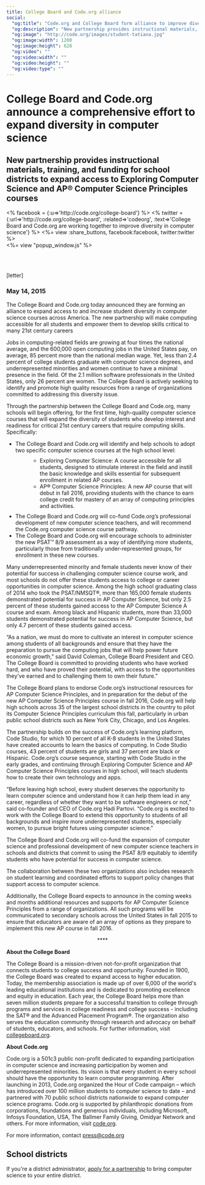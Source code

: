 ```yaml
---
title: College Board and Code.org alliance
social:
  "og:title": "Code.org and College Board form alliance to improve diversity in computer science"
  "og:description": "New partnership provides instructional materials, training, and funding for school districts to expand computer science."
  "og:image": "http://code.org/images/student-tatiana.jpg"
  "og:image:width": 1200
  "og:image:height": 628
  "og:video": ""
  "og:video:width": ""
  "og:video:height": ""
  "og:video:type": ""
---
```


# College Board and Code.org announce a comprehensive effort to expand diversity in computer science


## New partnership provides instructional materials, training, and funding for school districts to expand access to Exploring Computer Science and AP® Computer Science Principles courses



<div style="float: left;">
<% facebook = {:u=>'http://code.org/college-board'} %>
<% twitter = {:url=>'http://code.org/college-board', :related=>'codeorg', :text=>'College Board and Code.org are working together to improve diversity in computer science'} %>
<%= view :share_buttons, facebook:facebook, twitter:twitter %>
</div>

<%= view "popup_window.js" %>

<br style="clear: both;">

<br />

[letter]

### May 14, 2015 

The College Board and Code.org today announced they are forming an alliance to expand access to and increase student diversity in computer science courses across America. The new partnership will make computing accessible for all students and empower them to develop skills critical to many 21st century careers

Jobs in computing-related fields are growing at four times the national average, and the 600,000 open computing jobs in the United States pay, on average, 85 percent more than the national median wage. Yet, less than 2.4 percent of college students graduate with computer science degrees, and underrepresented minorities and women continue to have a minimal presence in the field. Of the 2.1 million software professionals in the United States, only 26 percent are women. The College Board is actively seeking to identify and promote high quality resources from a range of organizations committed to addressing this diversity issue. 

Through the partnership between the College Board and Code.org, many schools will begin offering, for the first time, high-quality computer science courses that will expand the diversity of students who develop interest and readiness for critical 21st century careers that require computing skills. Specifically:

<ul>
<li>The College Board and Code.org will identify and help schools to adopt two specific computer science courses at the high school level:</li>
<ul style="margin:10px; margin-left:40px">
<li>Exploring Computer Science: A course accessible for all students, designed to stimulate interest in the field and instill the basic knowledge and skills essential for subsequent enrollment in related AP courses.</li>
<li>AP® Computer Science Principles: A new AP course that will debut in fall 2016, providing students with the chance to earn college credit for mastery of an array of computing principles and activities.</li></ul>
<li>The College Board and Code.org will co-fund Code.org’s professional development of new computer science teachers, and will recommend the Code.org computer science course pathway.</li>
<li>The College Board and Code.org will encourage schools to administer the new PSAT™ 8/9 assessment as a way of identifying more students, particularly those from traditionally under-represented groups, for enrollment in these new courses.</li> 
</ul>

  
Many underrepresented minority and female students never know of their potential for success in challenging computer science course work, and most schools do not offer these students access to college or career opportunities in computer science. Among the high school graduating class of 2014 who took the PSAT/NMSQT®, more than 165,000 female students demonstrated potential for success in AP Computer Science, but only 2.5 percent of these students gained access to the AP Computer Science A course and exam. Among black and Hispanic students, more than 33,000 students demonstrated potential for success in AP Computer Science, but only 4.7 percent of these students gained access.

“As a nation, we must do more to cultivate an interest in computer science among students of all backgrounds and ensure that they have the preparation to pursue the computing jobs that will help power future economic growth,” said David Coleman, College Board President and CEO. The College Board is committed to providing students who have worked hard, and who have proved their potential, with access to the opportunities they’ve earned and to challenging them to own their future.” 

The College Board plans to endorse Code.org’s instructional resources for AP Computer Science Principles, and in preparation for the debut of the new AP Computer Science Principles course in fall 2016, Code.org will help high schools across 35 of the largest school districts in the country to pilot its  Computer Science Principles curriculum this fall, particularly in urban public school districts such as New York City, Chicago, and Los Angeles. 

The partnership builds on the success of Code.org’s learning platform, Code Studio, for which 10 percent of all K-8 students in the United States have created accounts to learn the basics of computing. In Code Studio courses, 43 percent of students are girls and 37 percent are black or Hispanic. Code.org’s course sequence, starting with Code Studio in the early grades, and continuing through Exploring Computer Science and AP Computer Science Principles courses in high school, will teach students how to create their own technology and apps. 

“Before leaving high school, every student deserves the opportunity to learn computer science and understand how it can help them lead in any career, regardless of whether they want to be software engineers or not,” said co-founder and CEO of Code.org Hadi Partovi. “Code.org is excited to work with the College Board to extend this opportunity to students of all backgrounds and inspire more underrepresented students, especially women, to pursue bright futures using computer science.”

The College Board and Code.org will co-fund the expansion of computer science and professional development of new computer science teachers in schools and districts that commit to using the PSAT 8/9 equitably to identify students who have potential for success in computer science. 

The collaboration between these two organizations also includes research on student learning and coordinated efforts to support policy changes that support access to computer science.

Additionally, the College Board expects to announce in the coming weeks and months additional resources and supports for AP Computer Science Principles from a range of organizations. All such programs will be communicated to secondary schools across the United States in fall 2015 to ensure that educators are aware of an array of options as they prepare to implement this new AP course in fall 2016.

<center>****</center>

**About the College Board**

The College Board is a mission-driven not-for-profit organization that connects students to college success and opportunity. Founded in 1900, the College Board was created to expand access to higher education. Today, the membership association is made up of over 6,000 of the world's leading educational institutions and is dedicated to promoting excellence and equity in education. Each year, the College Board helps more than seven million students prepare for a successful transition to college through programs and services in college readiness and college success - including the SAT® and the Advanced Placement Program®. The organization also serves the education community through research and advocacy on behalf of students, educators, and schools. For further information, visit [collegeboard.org](https://www.collegeboard.org).

**About Code.org**

Code.org is a 501c3 public non-profit dedicated to expanding participation in computer science and increasing participation by women and underrepresented minorities. Its vision is that every student in every school should have the opportunity to learn computer programming. After launching in 2013, Code.org organized the Hour of Code campaign – which has introduced over 100 million students to computer science to date – and partnered with 70 public school districts nationwide to expand computer science programs. Code.org is supported by philanthropic donations from corporations, foundations and generous individuals, including Microsoft, Infosys Foundation, USA, The Ballmer Family Giving, Omidyar Network and others. For more information, visit [code.org](/).

For more information, contact <a href="mailto:press@code.org">press@code.org</a>

## School districts
 
If you're a district administrator, [apply for a partnership](/educate/districts) to bring computer science to your entire district.


